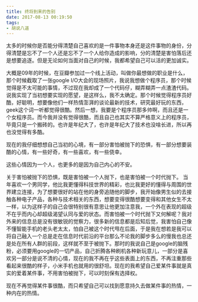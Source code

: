 ```yaml
---
title: 终将到来的告别
date: 2017-08-13 00:19:50
tags:
- 胡说八道
---
```

  太多的时候你是否能分得清楚自己喜欢的是一件事物本身还是这件事物的身份，分得清楚是忘不了一个人还是忘不了一个人给你造成的影响，分的清楚是害怕落后还是想要追逐。但是无论如何当面对自己的时候，我都希望自己可以活的更加诚实。

  大概是09年的时候，在豆瓣参加过一个线上活动，叫做你最想做的职业是什么，那个时候截取了一张google I/O大会的现场照片，我说我想做个程序员，那个时候觉得是不太可能的事情，不过现在我却成了一个代码仔，糊弄糊弄一点渣渣代码。说我实现了当初想要实现的愿望，是这样么，我不太确定。那个时候觉得程序员好酷，好聪明，想要像他们一样热情澎湃的谈论最新的技术，研究最好玩的东西，geek这个词一听都觉得很酷。然后一想，我要是个程序员那多帅啊，而且还是一个女程序员。而今我并没有觉得很酷，而且自己也其实不算严格意义上的程序员，毕竟只是一个搬砖的。也许是年纪大了，也许是年纪大了技术也没啥长进，所以再也没觉得有多酷。

  现在的我仔细想想自己当初的心境，有一部分害怕被抛下的恐惧，有一部分想要装酷的心情，有一些好奇，有一些喜欢，有一些侥幸。

  这些心情因为一个人，也更多的是因为自己内心的不安。

  关于害怕被抛下的恐惧，既是害怕被一个人抛下，也是害怕被一个时代抛下。
  当年喜欢一个男同学，他比我更懂得科技世界的精彩，也比我更好的懂得与周围的世界建立连接，为了想要很好的站在他的身旁追随他的脚步，我开始像男生似的去接触各种电子产品，各种与技术相关的东西，想要变得很酷想要变得和其他女生不太一样，以为这样子的自己会很特别很有意思让他更加注意我，一个外在表现的超级不在乎而内心却超级渴望认同与爱的状态。而害怕被一个时代抛下又何解呢？我对外来的信息总是没有很敏锐的觉察力，很多新的信息都是后知后觉，我害怕自己像不懂智能手机的老头老太太，怕自己被这个时代甩在后面，于是我在想若是我可以将自己融入一个总是走在信息时代前沿的平台那么不论我的脚步多么的慢我也总还是处在所有人群的前段，这样就不至于被抛下。那时的我说自己是google的脑残粉，必须要用google的一切产品，自己折腾各种刷机各种新玩意儿，一部分是喜欢另一部分是说不清的心情，现在的我不再在乎这些表面上的东西，不再注重那些看起来很酷的样子，小米手机也就用的很舒坦。现在的我希望自己爱某件事就是真实的爱着某件事，不用害怕被抛下，可以时刻保有选择权。

  现在不再觉得某件事很酷，而只希望自己可以找到愿意持久去做某件事的热情，一种内在的热情。
